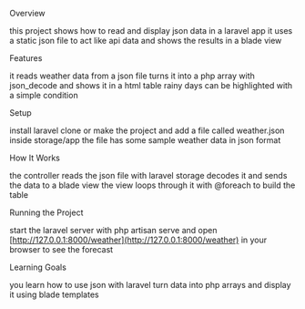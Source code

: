 Overview

this project shows how to read and display json data in a laravel app it uses a static json file to act like api data and shows the results in a blade view

Features

it reads weather data from a json file turns it into a php array with json\_decode and shows it in a html table rainy days can be highlighted with a simple condition

Setup

install laravel clone or make the project and add a file called weather.json inside storage/app the file has some sample weather data in json format

How It Works

the controller reads the json file with laravel storage decodes it and sends the data to a blade view the view loops through it with @foreach to build the table

Running the Project

start the laravel server with php artisan serve and open [http://127.0.0.1:8000/weather](http://127.0.0.1:8000/weather) in your browser to see the forecast

Learning Goals

you learn how to use json with laravel turn data into php arrays and display it using blade templates


